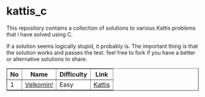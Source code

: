 # kattis_c
This repository contains a collection of solutions to various Kattis problems that i have solved using C.

If a solution seems logically stupid, it probably is. The important thing is that the solution works and passes the test.
feel free to fork if you have a better or alternative solutions to share.

<table border=1>
  <tr>
    <th>No</th>
    <th>Name</th>
    <th>Difficulty</th>
    <th>Link</th>
  </tr>
  <tr>
    <td>1</td>
    <td><a href="https://github.com/ufarqrobbany/kattis_c/blob/main/velkomin.c">Velkomin!</a></td>
    <td>Easy</td>
    <td><a href="https://open.kattis.com/problems/velkomin">Kattis</a></td>
  </tr>
</table>
